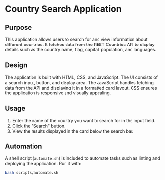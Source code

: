 # Country Search Application

## Purpose
This application allows users to search for and view information about different countries. It fetches data from the REST Countries API to display details such as the country name, flag, capital, population, and languages.

## Design
The application is built with HTML, CSS, and JavaScript. The UI consists of a search input, button, and display area. The JavaScript handles fetching data from the API and displaying it in a formatted card layout. CSS ensures the application is responsive and visually appealing.

## Usage
1. Enter the name of the country you want to search for in the input field.
2. Click the "Search" button.
3. View the results displayed in the card below the search bar.

## Automation
A shell script (`automate.sh`) is included to automate tasks such as linting and deploying the application.
Run it with:
```bash
bash scripts/automate.sh
